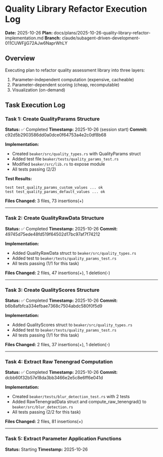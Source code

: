 # Quality Library Refactor Execution Log

**Date:** 2025-10-26
**Plan:** docs/plans/2025-10-26-quality-library-refactor-implementation.md
**Branch:** claude/subagent-driven-development-011CUWFjjG72AJw6NaprWhLY

## Overview

Executing plan to refactor quality assessment library into three layers:
1. Parameter-independent computation (expensive, cacheable)
2. Parameter-dependent scoring (cheap, recomputable)
3. Visualization (on-demand)

## Task Execution Log

### Task 1: Create QualityParams Structure
**Status:** ✅ Completed
**Timestamp:** 2025-10-26 (session start)
**Commit:** c92d5b2903586dd0a0dce0f64753a4e2c0df8b68

**Implementation:**
- Created `beaker/src/quality_types.rs` with QualityParams struct
- Added test file `beaker/tests/quality_params_test.rs`
- Modified `beaker/src/lib.rs` to expose module
- All tests passing (2/2)

**Test Results:**
```
test test_quality_params_custom_values ... ok
test test_quality_params_default_values ... ok
```

**Files Changed:** 3 files, 73 insertions(+)

---

### Task 2: Create QualityRawData Structure
**Status:** ✅ Completed
**Timestamp:** 2025-10-26
**Commit:** 49745d75ede48fd519f64502d17bc97af7f74212

**Implementation:**
- Added QualityRawData struct to `beaker/src/quality_types.rs`
- Added test to `beaker/tests/quality_params_test.rs`
- All tests passing (1/1 for this task)

**Files Changed:** 2 files, 47 insertions(+), 1 deletion(-)

---

### Task 3: Create QualityScores Structure
**Status:** ✅ Completed
**Timestamp:** 2025-10-26
**Commit:** b6b8afbfca334efbae7368c7504abdc580f0f5d9

**Implementation:**
- Added QualityScores struct to `beaker/src/quality_types.rs`
- Added test to `beaker/tests/quality_params_test.rs`
- All tests passing (1/1 for this task)

**Files Changed:** 2 files, 37 insertions(+), 1 deletion(-)

---

### Task 4: Extract Raw Tenengrad Computation
**Status:** ✅ Completed
**Timestamp:** 2025-10-26
**Commit:** dcbb60f32b57e18da3bb3466e2e5c8e6ff6e041d

**Implementation:**
- Created `beaker/tests/blur_detection_test.rs` with 2 tests
- Added RawTenengradData struct and compute_raw_tenengrad() to `beaker/src/blur_detection.rs`
- All tests passing (2/2 for this task)

**Files Changed:** 2 files, 81 insertions(+)

---

### Task 5: Extract Parameter Application Functions
**Status:** Starting
**Timestamp:** 2025-10-26

